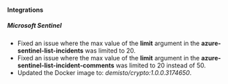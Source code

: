 
#### Integrations

##### Microsoft Sentinel

- Fixed an issue where the max value of the **limit** argument in the **azure-sentinel-list-incidents** was limited to 20.
- Fixed an issue where the max value of the **limit** argument in the **azure-sentinel-list-incident-comments** was limited to 20 instead of 50.
- Updated the Docker image to: *demisto/crypto:1.0.0.3174650*.
